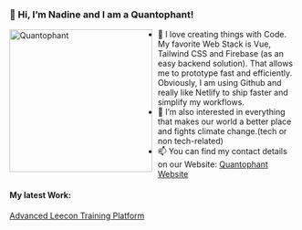 ### 👋 Hi, I’m Nadine and I am a Quantophant!

<img src="https://www.quantophant.io/assets/quantophant_transparent-dc1ebe06.png"
     alt="Quantophant"
     style="float: left; margin-right: 10px;" height="250" weight="300" />

- 💞️ I love creating things with Code. My favorite Web Stack is Vue, Tailwind CSS and Firebase (as an easy backend solution). That allows me to prototype fast and efficiently. Obviously, I am using Github and really like Netlify to ship faster and simplify my workflows.
- 🌱 I’m also interested in everything that makes our world a better place and fights climate change.(tech or non tech-related)
- 📫 You can find my contact details on our Website: [Quantophant Website](https://www.quantophant.io/ "responsive site with dark mode")

#### My latest Work: 
[Advanced Leecon Training Platform](https://www.a-leecon.de " Training Platform including Admin-Center and Contenct Management System")


<!---
internadine/internadine is a ✨ special ✨ repository because its `README.md` (this file) appears on your GitHub profile.
You can click the Preview link to take a look at your changes.
--->

